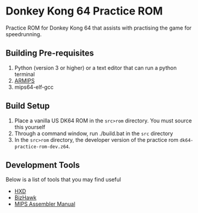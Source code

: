 # Donkey Kong 64 Practice ROM
Practice ROM for Donkey Kong 64 that assists with practising the game for speedrunning.

## Building Pre-requisites
1. Python (version 3 or higher) or a text editor that can run a python terminal
2. [ARMIPS](https://hack64.net/Thread-Importing-C-Code-Into-SM64-Using-n64chain-and-armips)
3. mips64-elf-gcc

## Build Setup
1. Place a vanilla US DK64 ROM in the `src>rom` directory. You must source this yourself
2. Through a command window, run ./build.bat in the `src` directory
3. In the `src>rom` directory, the developer version of the practice rom `dk64-practice-rom-dev.z64`.

## Development Tools
Below is a list of tools that you may find useful
- [HXD](https://mh-nexus.de/en/hxd/)
- [BizHawk](http://tasvideos.org/BizHawk.html)
- [MIPS Assembler Manual](https://www.eg.bucknell.edu/~csci320/mips_web/)
